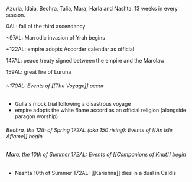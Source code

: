 Azuria, Idaia, Beohra, Talia, Mara, Harla and Nashta. 13 weeks in every season.

0AL: fall of the third ascendancy

~97AL: Marrodic invasion of Yrah begins

~122AL: empire adopts Accorder calendar as official

147AL: peace treaty signed between the empire and the Marolaw

159AL: great fire of Luruna

###### ~170AL: Events of [[The Voyage]] occur
- Gulla's mock trial following a disastrous voyage
- empire adopts the white flame accord as an official religion (alongside paragon worship)

###### Beohra, the 12th of Spring 172AL (aka 150 rising): Events of [[An Isle Aflame]] begin

###### Mara, the 10th of Summer 172AL: Events of [[Companions of Knut]] begin
- Nashta 10th of Summer 172AL: [[Karishna]] dies in a dual in Caldis 



